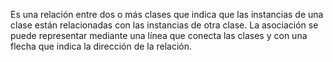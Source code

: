 Es una relación entre dos o más clases que indica que las instancias de una clase están relacionadas con las instancias de otra clase. La asociación se puede representar mediante una línea que conecta las clases y con una flecha que indica la dirección de la relación.